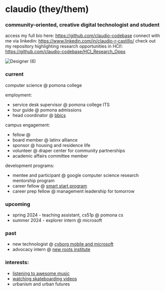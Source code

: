 # claudio (they/them)
### community-oriented, creative digital technologist and student
access my full bio here: https://github.com/claudio-codebase
connect with me via linkedin: https://www.linkedin.com/in/claudio-r-castillo/
check out my repository highlighting research opportunities in HCI!: https://github.com/claudio-codebase/HCI_Research_Opps

![Designer (6)](https://github.com/claudio-codebase/claudio-codebase.github.io/assets/130110208/593e3a71-8092-41b5-b0ee-dda80e258c48)

### **current**
computer science @ pomona college

employment:
- service desk supervisor @ pomona college ITS
- tour guide @ pomona admissions
- head coordinator @ [bbics](https://www.instagram.com/bbicspomona/)

campus engagement:
- fellow @ 
- board member @ latinx alliance
- sponsor @ housing and residence life
- volunteer @ draper center for community partnerships
- academic affairs committee member

development programs:
- mentee and participant @ google computer science research mentorship program
- career fellow @ [smart start program](https://www.pomona.edu/administration/career-development/career-advising-resources/smart-start)
- career prep fellow @ management leadership for tomorrow

### **upcoming**
- spring 2024 - teaching assistant, cs51p @ pomona cs 
- summer 2024 - explorer intern @ microsoft


### **past**
- new technologist @ [cyborg mobile and microsoft](https://newtechnologists.com/)
- advocacy intern @ [new roots institute](https://www.newrootsinstitute.org/)


### interests:
- [listening to awesome music](https://open.spotify.com/user/0w437a8w6jkyfpy0arm9lumi5?si=04a3b6a8d02749d2)
- [watching skateboarding videos](https://youtube.com/playlist?list=PLR8-g11b486O5S_lRrNuwrK5uf0gcgdDF&si=MQKhPrl-Y1og4bmD)
- urbanism and urban futures
